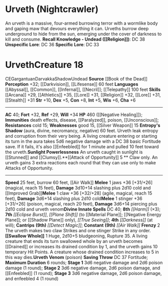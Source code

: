 ﻿---
ac: '40'
alignment: CE
all_resistance: null
burrow_speed: '60'
charisma: '+6'
climb_speed: null
constitution: '+8'
creature_ability:
- Attack of Opportunity
- Entropy's Shadow
- Frenzy
- Sunlight Powerlessness
- Swallow Whole
- Urveth
- Venom
creature_family: '[[DATABASE/monsterfamily/Darvakka|Darvakka]]'
description: "An urveth is a massive, four-armed burrowing terror with a wormlike\
  \ body and gaping maw that devours everything it can. Urveths burrow deep underground\
  \ to hide from the sun, emerging under the cover of darkness to kill and consume.<br/><br/><b><u>Recall\
  \ Knowledge - Undead</u> ( [[DATABASE/skill/Religion|Religion]] )</b>: DC 38<br/><b><u>Unspecific\
  \ Lore</u></b>: DC 36<br/><b><u>Specific Lore</u></b>: DC 33<div class=\"viewbox\"\
  >{{ viewbox(type=monster, id=1850, name=Urveth (Nightcrawler)) }}</div><h1 class=\"\
  title\">Urveth<span style=\"margin-left:auto; margin-right:0\">Creature 18</span></h1><span\
  \ class=\"traitalignment\">CE</span><span class=\"traitsize\">Gargantuan</span><span\
  \ class=\"trait\"> [[DATABASE/trait/Darvakka|Darvakka]] </span><span class=\"trait\"\
  > [[DATABASE/trait/Shadow|Shadow]] </span><span class=\"trait\"> [[DATABASE/trait/Undead|Undead]]\
  \ </span><br/><b>Source</b> [[DATABASE/source/Book of the Dead|Book of the Dead]]\
  \ <br/><b>Perception</b> +32; [[DATABASE/monsterability/Darkvision|greater darkvision]]\
  \ , [[DATABASE/monsterability/Lifesense|lifesense]] 60 feet<br/><b>Languages</b>\
  \ [[DATABASE/language/Abyssal|Abyssal]] , [[DATABASE/language/Common|Common]] ,\
  \ [[DATABASE/language/Infernal|Infernal]] , [[DATABASE/language/Necril|Necril]]\
  \ ; [[DATABASE/monsterability/Telepathy|telepathy]] 100 feet<br/><b>Skills</b> [[DATABASE/skill/Arcana|Arcana]]\
  \ +29, [[DATABASE/skill/Athletics|Athletics]] +35, [[DATABASE/skill/Lore|Negative\
  \ Energy Plane Lore]] +31, [[DATABASE/skill/Religion|Religion]] +32, [[DATABASE/skill/Lore|Shadow\
  \ Plane Lore]] +31, [[DATABASE/skill/Stealth|Stealth]] +31<br/><b>Str</b> +10, <b>Dex</b>\
  \ +5, <b>Con</b> +8, <b>Int</b> +5, <b>Wis</b> +6, <b>Cha</b> +6<hr/><b>AC</b> 40;\
  \ <b>Fort</b> +32, <b>Ref</b> +29, <b>Will</b> +34<br/><b>HP</b> 460 ( [[DATABASE/monsterability/Negative\
  \ Healing|negative healing]] ); <b>Immunities</b> [[DATABASE/trait/Death|death]]\
  \ effects, [[DATABASE/trait/Disease|disease]] , [[DATABASE/condition/Paralyzed|paralyzed]]\
  \ , [[DATABASE/trait/Poison|poison]] , [[DATABASE/condition/Unconscious|unconscious]]\
  \ ; <b>Resistances</b> [[DATABASE/trait/Cold|cold]] 15; <b>Weaknesses</b> [[DATABASE/trait/Good|good]]\
  \ 15, [[DATABASE/equipment/Silver Weapon|silver]] 15<br/><span class=\"hanging-indent\"\
  ><b>Entropy's Shadow</b> ( [[DATABASE/trait/Aura|aura]] , [[DATABASE/trait/Divine|divine]]\
  \ , [[DATABASE/trait/Necromancy|necromancy]] , [[DATABASE/trait/Negative|negative]]\
  \ ) 60 feet. Urveth leak entropy and corruption from their very being. A living\
  \ creature entering or starting its turn in the aura takes 5d6 negative damage with\
  \ a DC 38 basic Fortitude save. If it fails, it's also [[DATABASE/condition/Enfeebled|enfeebled\
  \ 1]] for 1 minute and pulled 10 feet toward the urveth.</span><span class=\"hanging-indent\"\
  ><b>Sunlight Powerlessness</b> An urveth caught in sunlight is [[DATABASE/condition/Stunned|stunned\
  \ 2]] and [[DATABASE/condition/Clumsy|clumsy 2]] .</span><span class=\"hanging-indent\"\
  ><b> [[DATABASE/monsterability/Attack of Opportunity|Attack of Opportunity]] <span\
  \ aria-label=\"Reaction\" class=\"action\" role=\"img\" title=\"Reaction\">[reaction]</span>\
  \ </b> Claw only. An urveth gains 3 extra reactions each round that they can use\
  \ only to make Attacks of Opportunity.</span><hr/><b>Speed</b> 25 feet, burrow 60\
  \ feet, [[DATABASE/spell/Air Walk|air walk]] <br/><span class=\"hanging-indent\"\
  ><b>Melee</b> <span aria-label=\"Single Action\" class=\"action\" role=\"img\" title=\"\
  Single Action\">[one-action]</span>  jaws +36 [+31/+26] ( [[DATABASE/trait/Magical|magical]]\
  \ , [[DATABASE/trait/Reach|reach 15 feet]] ), <b>Damage</b> 3d10+14 slashing plus\
  \ 2d10 cold and [[DATABASE/monsterability/Improved Grab|Improved Grab]] </span><span\
  \ class=\"hanging-indent\"><b>Melee</b> <span aria-label=\"Single Action\" class=\"\
  action\" role=\"img\" title=\"Single Action\">[one-action]</span>  claw +36 [+32/+28]\
  \ ( [[DATABASE/trait/Agile|agile]] , [[DATABASE/trait/Magical|magical]] , [[DATABASE/trait/Reach|reach\
  \ 15 feet]] ), <b>Damage</b> 3d6+14 slashing plus 2d10 cold</span><span class=\"\
  hanging-indent\"><b>Melee</b> <span aria-label=\"Single Action\" class=\"action\"\
  \ role=\"img\" title=\"Single Action\">[one-action]</span>  stinger +36 [+31/+26]\
  \ ( [[DATABASE/trait/Poison|poison]] , [[DATABASE/trait/Magical|magical]] , [[DATABASE/trait/Reach|reach\
  \ 20 feet]] ), <b>Damage</b> 3d6+14 piercing plus 2d10 cold and urveth venom</span><b>Divine\
  \ Innate Spells</b> DC 40; <b>8th</b> <i> [[DATABASE/spell/Harm|harm]] </i> (\xD7\
  3); <b>7th</b> <i> [[DATABASE/spell/Eclipse Burst|eclipse burst]] </i>, <i> [[DATABASE/spell/Plane\
  \ Shift|plane shift]] </i> (to [[DATABASE/plane/Material Plane|Material Plane]]\
  \ ; [[DATABASE/plane/Negative Energy Plane|Negative Energy Plane]] ; or [[DATABASE/plane/Shadow\
  \ Plane|Shadow Plane]] only), <i> [[DATABASE/spell/True Seeing|true seeing]] </i>;\
  \ <b>4th</b> <i> [[DATABASE/spell/Darkness|darkness]] </i> (at will); <b>Cantrips</b>\
  \ <b>(9th)</b> <i> [[DATABASE/spell/Detect Magic|detect magic]] </i>; <b>Constant</b>\
  \ <b>(9th)</b> <i> [[DATABASE/spell/Air Walk|air walk]] </i><br/><span class=\"\
  hanging-indent\"><b>Frenzy</b> <span aria-label=\"Two Actions\" class=\"action\"\
  \ role=\"img\" title=\"Two Actions\">[two-actions]</span>   The urveth makes two\
  \ claw Strikes and one stinger Strike in any order.</span><span class=\"hanging-indent\"\
  ><b> [[DATABASE/monsterability/Swallow Whole|Swallow Whole]] </b> <span aria-label=\"\
  Single Action\" class=\"action\" role=\"img\" title=\"Single Action\">[one-action]</span>\
  \   Huge, 2d10+5 bludgeoning, Rupture 35. A living creature that ends its turn swallowed\
  \ whole by an urveth becomes [[DATABASE/condition/Drained|drained 1]] or increases\
  \ its drained condition by 1, and the urveth gains 10 temporary Hit Points. A creature\
  \ whose drained condition increases to 5 in this way dies.</span><span class=\"\
  hanging-indent\"><b>Urveth Venom</b> ( [[DATABASE/trait/Poison|poison]] ) <b>Saving\
  \ Throw</b> DC 37 Fortitude; <b>Maximum Duration</b> 6 rounds; <b>Stage 1</b> 3d6\
  \ negative damage and 2d6 poison damage (1 round); <b>Stage 2</b> 3d6 negative damage,\
  \ 2d6 poison damage, and [[DATABASE/condition/Enfeebled|enfeebled 2]] (1 round);\
  \ <b>Stage 3</b> 3d6 negative damage, 2d6 poison damage, and enfeebled 4 (1 round)</span>"
dexterity: '+5'
element: null
fly_speed: null
fortitude: '+32'
hardness: null
hp: 460 ( negative healing )
id: '1850'
immunity:
- '[[DATABASE/trait/Death|death]] effects'
- '[[DATABASE/trait/Disease|disease]]'
- '[[DATABASE/condition/Paralyzed|paralyzed]]'
- '[[DATABASE/trait/Poison|poison]]'
- '[[DATABASE/condition/Unconscious|unconscious]]'
intelligence: '+5'
land_speed: '25'
language:
- '[[DATABASE/language/Abyssal|Abyssal]]'
- '[[DATABASE/language/Common|Common]]'
- '[[DATABASE/language/Infernal|Infernal]]'
- '[[DATABASE/language/Necril|Necril]] ; [[DATABASE/monsterability/Telepathy|telepathy]]
  100 feet'
level: '18'
max_speed: '60'
name: Urveth
perception: '+32'
rarity: Common
reflex: '+29'
resistance:
- '[[DATABASE/trait/Cold|cold]] 15'
rus_type_level: null
school: null
sense:
- '[[DATABASE/monsterability/Darkvision|greater darkvision]]'
- '[[DATABASE/monsterability/Lifesense|lifesense]] 60 feet'
size: Gargantuan
skill:
- '[[DATABASE/skill/Arcana|Arcana]] +29'
- '[[DATABASE/skill/Athletics|Athletics]] +35'
- '[[DATABASE/skill/Lore|Negative Energy Plane Lore]] +31'
- '[[DATABASE/skill/Religion|Religion]] +32'
- '[[DATABASE/skill/Lore|Shadow Plane Lore]] +31'
- '[[DATABASE/skill/Stealth|Stealth]] +31'
source: '[[DATABASE/source/Book of the Dead|Book of the Dead]]'
speed:
- 25 feet
- burrow 60 feet
- '[[DATABASE/spell/Air Walk|air walk]]'
spell:
- '[[DATABASE/spell/Air Walk|Air Walk]]'
- '[[DATABASE/spell/Darkness|Darkness]]'
- '[[DATABASE/spell/Detect Magic|Detect Magic]]'
- '[[DATABASE/spell/Eclipse Burst|Eclipse Burst]]'
- '[[DATABASE/spell/Harm|Harm]]'
- '[[DATABASE/spell/Plane Shift|Plane Shift]]'
- '[[DATABASE/spell/True Seeing|True Seeing]]'
strength: '+10'
strength_req: '10'
strongest_save:
- Will
swim_speed: null
trait:
- '[[DATABASE/trait/Darvakka|Darvakka]]'
- '[[DATABASE/trait/Shadow|Shadow]]'
- '[[DATABASE/trait/Undead|Undead]]'
type: Creature
vision: Greater darkvision
weakest_save:
- Reflex
weakness:
- '[[DATABASE/trait/Good|good]] 15'
- '[[DATABASE/equipment/Silver Weapon|silver]] 15'
will: '+34'
wisdom: '+6'

---
# Urveth (Nightcrawler)

An urveth is a massive, four-armed burrowing terror with a wormlike body and gaping maw that devours everything it can. Urveths burrow deep underground to hide from the sun, emerging under the cover of darkness to kill and consume.
**Recall Knowledge - Undead ([[Religion]])**: DC 38
**Unspecific Lore**: DC 36
**Specific Lore**: DC 33

# Urveth<span class="item-type">Creature 18</span>

<span class="trait-alignment item-trait">CE</span><span class="trait-size item-trait">Gargantuan</span><span class="item-trait">Darvakka</span><span class="item-trait">Shadow</span><span class="item-trait">Undead</span>
**Source** [[Book of the Dead]]
**Perception** +32; [[Darkvision]], [[Lifesense]] 60 feet
**Languages** [[Abyssal]], [[Common]], [[Infernal]], [[Necril]]; [[Telepathy]] 100 feet
**Skills** [[Arcana]] +29, [[Athletics]] +35, [[Lore]] +31, [[Religion]] +32, [[Lore]] +31, [[Stealth]] +31
**Str** +10, **Dex** +5, **Con** +8, **Int** +5, **Wis** +6, **Cha** +6

---
**AC** 40; **Fort** +32, **Ref** +29, **Will** +34
**HP** 460 ([[Negative Healing]]); **Immunities** death effects, disease, [[Paralyzed]], poison, [[Unconscious]]; **Resistances** cold 15; **Weaknesses** good 15, [[Silver Weapon]] 15
<span class="in-box-ability">**Entropy's Shadow** (aura, divine, necromancy, negative) 60 feet. Urveth leak entropy and corruption from their very being. A living creature entering or starting its turn in the aura takes 5d6 negative damage with a DC 38 basic Fortitude save. If it fails, it's also [[Enfeebled]] for 1 minute and pulled 10 feet toward the urveth.</span><span class="in-box-ability">**Sunlight Powerlessness** An urveth caught in sunlight is [[Stunned]] and [[Clumsy]].</span><span class="in-box-ability">**[[Attack of Opportunity]] <span class="action-icon">5</span> ** Claw only. An urveth gains 3 extra reactions each round that they can use only to make Attacks of Opportunity.</span>

---
**Speed** 25 feet, burrow 60 feet, [[Air Walk]]
<span class="in-box-ability">**Melee** <span class="action-icon">1</span> jaws +36 [+31/+26] (magical, reach 15 feet), **Damage** 3d10+14 slashing plus 2d10 cold and [[Improved Grab]]</span><span class="in-box-ability">**Melee** <span class="action-icon">1</span> claw +36 [+32/+28] (agile, magical, reach 15 feet), **Damage** 3d6+14 slashing plus 2d10 cold</span><span class="in-box-ability">**Melee** <span class="action-icon">1</span> stinger +36 [+31/+26] (poison, magical, reach 20 feet), **Damage** 3d6+14 piercing plus 2d10 cold and urveth venom</span>**Divine Innate Spells** DC 40; **8th** _[[Harm]]_ (×3); **7th** _[[Eclipse Burst]]_, _[[Plane Shift]]_ (to [[Material Plane]]; [[Negative Energy Plane]]; or [[Shadow Plane]] only), _[[True Seeing]]_; **4th** _[[Darkness]]_ (at will); **Cantrips** **(9th)** _[[Detect Magic]]_; **Constant** **(9th)** _[[Air Walk]]_
<span class="in-box-ability">**Frenzy** <span class="action-icon">2</span> The urveth makes two claw Strikes and one stinger Strike in any order.</span><span class="in-box-ability">**[[Swallow Whole]]** <span class="action-icon">1</span> Huge, 2d10+5 bludgeoning, Rupture 35. A living creature that ends its turn swallowed whole by an urveth becomes [[Drained]] or increases its drained condition by 1, and the urveth gains 10 temporary Hit Points. A creature whose drained condition increases to 5 in this way dies.</span><span class="in-box-ability">**Urveth Venom** (poison) **Saving Throw** DC 37 Fortitude; **Maximum Duration** 6 rounds; **Stage 1** 3d6 negative damage and 2d6 poison damage (1 round); **Stage 2** 3d6 negative damage, 2d6 poison damage, and [[Enfeebled]] (1 round); **Stage 3** 3d6 negative damage, 2d6 poison damage, and enfeebled 4 (1 round)</span>